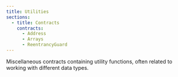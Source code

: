 ```yaml
---
title: Utilities
sections:
  - title: Contracts
    contracts:
      - Address
      - Arrays
      - ReentrancyGuard
---
```


Miscellaneous contracts containing utility functions, often related to working with different data types.
